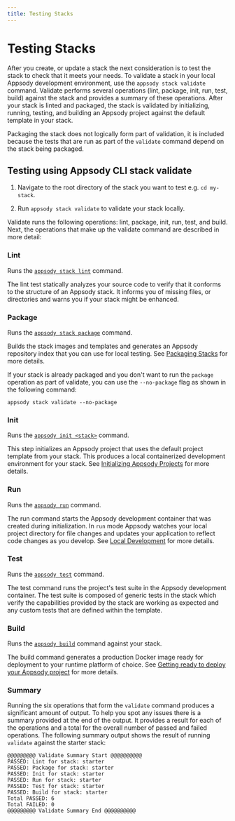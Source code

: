 ```yaml
---
title: Testing Stacks
---
```


# Testing Stacks

After you create, or update a stack the next consideration is to test the stack to check that it meets your needs. To validate a stack in your local Appsody development environment, use the `appsody stack validate` command. Validate performs several operations (lint, package, init, run, test, build) against the stack and provides a summary of these operations. After your stack is linted and packaged, the stack is validated by initializing, running, testing, and building an Appsody project against the default template in your stack.

Packaging the stack does not logically form part of validation, it is included because the tests that are run as part of the `validate` command depend on the stack being packaged.

## Testing using Appsody CLI stack validate

1. Navigate to the root directory of the stack you want to test e.g. `cd my-stack`.

2. Run `appsody stack validate` to validate your stack locally.

Validate runs the following operations: lint, package, init, run, test, and build.  Next, the operations that make up the validate command are described in more detail:

### Lint

Runs the [`appsody stack lint`](/content/docs/using-appsody/cli-commands.md/#appsody-stack-lint) command.

The lint test statically analyzes your source code to verify that it conforms to the structure of an Appsody stack. It informs you of missing files, or directories and warns you if your stack might be enhanced.

### Package

Runs the [`appsody stack package`](/content/docs/using-appsody/cli-commands.md/#appsody-stack-package) command.

Builds the stack images and templates and generates an Appsody repository index that you can use for local testing. See [Packaging Stacks](/content/docs/using-appsody/package) for more details.

If your stack is already packaged and you don't want to run the `package` operation as part of validate, you can use the `--no-package` flag as shown in the following command:

`appsody stack validate --no-package`

### Init

Runs the [`appsody init <stack>`](/content/docs/using-appsody/cli-commands.md/#appsody-init) command.

This step initializes an Appsody project that uses the default project template from your stack. This produces a local containerized development environment for your stack. See [Initializing Appsody Projects](/content/docs/using-appsody/initializing-project) for more details.

### Run

Runs the [`appsody run`](/content/docs/using-appsody/cli-commands#appsody-run) command.

The run command starts the Appsody development container that was created during initialization. In `run` mode Appsody watches your local project directory for file changes and updates your application to reflect code changes as you develop. See [Local Development](/content/docs/using-appsody/local-development) for more details.

### Test

Runs the [`appsody test`](/content/docs/using-appsody/cli-commands#appsody-test) command.

The test command runs the project's test suite in the Appsody development container. The test suite is composed of generic tests in the stack which verify the capabilities provided by the stack are working as expected and any custom tests that are defined within the template.

### Build

Runs the [`appsody build`](/content/docs/using-appsody/cli-commands.md/#appsody-build) command against your stack.

The build command generates a production Docker image ready for deployment to your runtime platform of choice. See [Getting ready to deploy your Appsody project](/content/docs/using-appsody/building-and-deploying) for more details.

### Summary

Running the six operations that form the `validate` command produces a significant amount of output. To help you spot any issues there is a summary provided at the end of the output. It provides a result for each of the operations and a total for the overall number of passed and failed operations. The following summary output shows the result of running `validate` against the starter stack:

```
@@@@@@@@@ Validate Summary Start @@@@@@@@@@
PASSED: Lint for stack: starter
PASSED: Package for stack: starter
PASSED: Init for stack: starter
PASSED: Run for stack: starter
PASSED: Test for stack: starter
PASSED: Build for stack: starter
Total PASSED: 6
Total FAILED: 0
@@@@@@@@@ Validate Summary End @@@@@@@@@@
```
